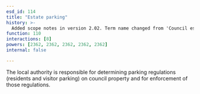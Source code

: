 ```yaml
---
esd_id: 114
title: "Estate parking"
history: >-
  Added scope notes in version 2.02. Term name changed from 'Council estates - parking' to 'Roads - parking - council estates' in version 3.00. Name changed to 'estate parking' in version 4.00.
function: 110
interactions: [8]
powers: [2362, 2362, 2362, 2362, 2362]
internal: false

---
```


The local authority is responsible for determining parking regulations (residents and visitor parking) on council property and for enforcement of those regulations.

